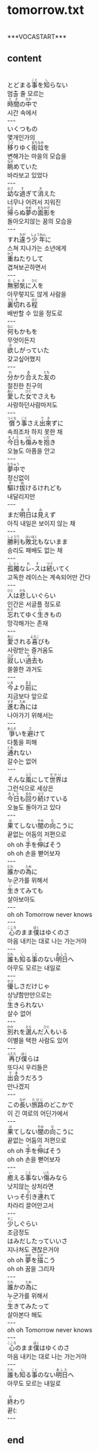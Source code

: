 <h1>tomorrow.txt</h1><br>
﻿***VOCASTART***<br>
<h2>content</h2><br>
とどまる<Ruby>事<rt>こと</rt></Ruby>を<Ruby><rb>知</rb><rt>し</rt></Ruby>らない<br>
멈출 줄 모르는<br>
<Ruby>時間<rt>とき</rt></Ruby>の<Ruby><rb>中</rb><rt>なか</rt></Ruby>で<br>
시간 속에서<br>
---<br>
いくつもの<br>
몇개인가의<br>
<Ruby>移<rt>うつ</rt></Ruby>りゆく<Ruby><rb>街</rb><rt>まち</rt></Ruby><Ruby><rb>竝</rb><rt>なみ</rt></Ruby>を<br>
변해가는 마을의 모습을<br>
<Ruby>眺<rt>なが</rt></Ruby>めていた<br>
바라보고 있었다<br>
---<br>
<Ruby>幼<rt>おさ</rt></Ruby>な<Ruby><rb>過</rb><rt>す</rt></Ruby>ぎて<Ruby><rb>消</rb><rt>き</rt></Ruby>えた<br>
너무나 어려서 지워진<br>
<Ruby>帰<rt>かえ</rt></Ruby>らぬ<Ruby><rb>夢</rb><rt>ゆめ</rt></Ruby>の<Ruby><rb>面影</rb><rt>おもかげ</rt></Ruby>を<br>
돌아오지않는 꿈의 모습을<br>
---<br>
すれ<Ruby>違<rt>ちが</rt></Ruby>う<Ruby><rb>少年</rb><rt>しょうねん</rt></Ruby>に<br>
스쳐 지나가는 소년에게<br>
<Ruby>重<rt>かさ</rt></Ruby>ねたりして<br>
겹쳐보곤하면서<br>
---<br>
<Ruby>無邪気<rt>むじゃき</rt></Ruby>に<Ruby><rb>人</rb><rt>ひと</rt></Ruby>を<br>
아무렇지도 않게 사람을<br>
<Ruby>裏<rt>うら</rt></Ruby><Ruby><rb>切</rb><rt>き</rt></Ruby>れる<Ruby><rb>程</rb><rt>ほど</rt></Ruby><br>
배반할 수 있을 정도로<br>
---<br>
<Ruby>何<rt>なに</rt></Ruby>もかもを<br>
무엇이든지<br>
<Ruby>欲<rt>ほ</rt></Ruby>しがっていた<br>
갖고싶어했지<br>
---<br>
<Ruby>分<rt>わ</rt></Ruby>かり<Ruby><rb>合</rb><rt>あ</rt></Ruby>えた<Ruby><rb>友</rb><rt>とも</rt></Ruby>の<br>
절친한 친구의<br>
<Ruby>愛<rt>あい</rt></Ruby>した<Ruby><rb>女</rb><rt>ひと</rt></Ruby>でさえも<br>
사랑하던사람마저도<br>
---<br>
<Ruby>償<rt>つぐな</rt></Ruby>う<Ruby><rb>事</rb><rt>こと</rt></Ruby>さえ<Ruby><rb>出來</rb><rt>でき</rt></Ruby>ずに<br>
속죄조차 하지 못한 채<br>
<Ruby>今日<rt>きょう</rt></Ruby>も<Ruby><rb>傷</rb><rt>いた</rt></Ruby>みを<Ruby><rb>抱</rb><rt>いだ</rt></Ruby>き<br>
오늘도 아픔을 안고<br>
---<br>
<Ruby>夢中<rt>むちゅう</rt></Ruby>で<br>
정신없이<br>
<Ruby>驅<rt>か</rt></Ruby>け<Ruby><rb>拔</rb><rt>ぬ</rt></Ruby>けるけれども<br>
내달리지만<br>
---<br>
まだ<Ruby>明日<rt>あす</rt></Ruby>は<Ruby><rb>見</rb><rt>み</rt></Ruby>えず<br>
아직 내일은 보이지 않는 채<br>
---<br>
<Ruby>勝利<rt>しょうり</rt></Ruby>も<Ruby><rb>敗北</rb><rt>はいぼく</rt></Ruby>もないまま<br>
승리도 패배도 없는 채<br>
---<br>
<Ruby>孤<rt>こ</rt></Ruby><Ruby><rb>獨</rb><rt>とく</rt></Ruby>な<Ruby><rb>レ</rb><rt>れ</rt></Ruby>-<Ruby><rb>ス</rb><rt>す</rt></Ruby>は<Ruby><rb>続</rb><rt>つづ</rt></Ruby>いてく<br>
고독한 레이스는 계속되어만 간다<br>
---<br>
<Ruby>人<rt>ひと</rt></Ruby>は<Ruby><rb>悲</rb><rt>かな</rt></Ruby>しいぐらい<br>
인간은 서글플 정도로<br>
<Ruby>忘<rt>わす</rt></Ruby>れてゆく<Ruby><rb>生</rb><rt>い</rt></Ruby>きもの<br>
망각해가는 존재<br>
---<br>
<Ruby>愛<rt>あい</rt></Ruby>される<Ruby><rb>喜</rb><rt>よろこ</rt></Ruby>びも<br>
사랑받는 즐거움도<br>
<Ruby>寂<rt>さび</rt></Ruby>しい<Ruby><rb>過去</rb><rt>かこ</rt></Ruby>も<br>
쓸쓸한 과거도<br>
---<br>
<Ruby>今<rt>いま</rt></Ruby>より<Ruby><rb>前</rb><rt>まえ</rt></Ruby>に<br>
지금보다 앞으로<br>
<Ruby>進<rt>すす</rt></Ruby>む<Ruby><rb>為</rb><rt>ため</rt></Ruby>には<br>
나아가기 위해서는<br>
---<br>
<Ruby>爭<rt>あらそ</rt></Ruby>いを<Ruby><rb>避</rb><rt>さ</rt></Ruby>けて<br>
다툼을 피해<br>
<Ruby>通<rt>とお</rt></Ruby>れない<br>
갈수는 없어<br>
---<br>
そんな<Ruby>風<rt>ふう</rt></Ruby>にして<Ruby><rb>世界</rb><rt>せかい</rt></Ruby>は<br>
그런식으로 세상은<br>
<Ruby>今日<rt>きょう</rt></Ruby>も<Ruby><rb>回</rb><rt>まわ</rt></Ruby>り<Ruby><rb>続</rb><rt>つづ</rt></Ruby>けている<br>
오늘도 돌아가고 있다<br>
---<br>
<Ruby>果<rt>は</rt></Ruby>てしない<Ruby><rb>闇</rb><rt>やみ</rt></Ruby>の<Ruby><rb>向</rb><rt>む</rt></Ruby>こうに<br>
끝없는 어둠의 저편으로<br>
oh oh <Ruby>手<rt>て</rt></Ruby>を<Ruby><rb>伸</rb><rt>の</rt></Ruby>ばそう<br>
oh oh 손을 뻗어보자<br>
---<br>
<Ruby>誰<rt>だれ</rt></Ruby>かの<Ruby><rb>為</rb><rt>ため</rt></Ruby>に<br>
누군가를 위해서<br>
<Ruby>生<rt>い</rt></Ruby>きてみても<br>
살아보아도<br>
---<br>
oh oh Tomorrow never knows<br>
---<br>
<Ruby>心<rt>こころ</rt></Ruby>のまま<Ruby><rb>僕</rb><rt>ぼく</rt></Ruby>はゆくのさ<br>
마음 내키는 대로 나는 가는거야<br>
---<br>
<Ruby>誰<rt>だれ</rt></Ruby>も<Ruby><rb>知</rb><rt>し</rt></Ruby>る<Ruby><rb>事</rb><rt>こと</rt></Ruby>のない<Ruby><rb>明日</rb><rt>あした</rt></Ruby>へ<br>
아무도 모르는 내일로<br>
---<br>
<Ruby>優<rt>やさ</rt></Ruby>しさだけじゃ<br>
상냥함만만으로는<br>
<Ruby>生<rt>い</rt></Ruby>きられない<br>
살수 없어<br>
---<br>
<Ruby>別<rt>わか</rt></Ruby>れを<Ruby><rb>選</rb><rt>えら</rt></Ruby>んだ<Ruby><rb>人</rb><rt>ひと</rt></Ruby>もいる<br>
이별을 택한 사람도 있어<br>
---<br>
<Ruby>再<rt>ふたた</rt></Ruby>び<Ruby><rb>僕</rb><rt>ぼく</rt></Ruby>らは<br>
또다시 우리들은<br>
<Ruby>出会<rt>であ</rt></Ruby>うだろう<br>
만나겠지<br>
---<br>
この<Ruby>長<rt>なが</rt></Ruby>い<Ruby><rb>旅路</rb><rt>たびじ</rt></Ruby>のどこかで<br>
이 긴 여로의 어딘가에서<br>
---<br>
<Ruby>果<rt>は</rt></Ruby>てしない<Ruby><rb>闇</rb><rt>やみ</rt></Ruby>の<Ruby><rb>向</rb><rt>む</rt></Ruby>こうに<br>
끝없는 어둠의 저편으로<br>
oh oh <Ruby>手<rt>て</rt></Ruby>を<Ruby><rb>伸</rb><rt>の</rt></Ruby>ばそう<br>
oh oh 손을 뻗어보자<br>
---<br>
<Ruby>癒<rt>い</rt></Ruby>える<Ruby><rb>事</rb><rt>こと</rt></Ruby>ない<Ruby><rb>傷</rb><rt>いた</rt></Ruby>みなら<br>
낫지않는 상처라면<br>
いっそ<Ruby>引<rt>ひ</rt></Ruby>き<Ruby><rb>連</rb><rt>つ</rt></Ruby>れて<br>
차라리 끌어안고서<br>
---<br>
<Ruby>少<rt>すこ</rt></Ruby>しぐらい<br>
조금정도<br>
はみだしたっていいさ<br>
지나쳐도 괜찮은거야<br>
oh oh <Ruby>夢<rt>ゆめ</rt></Ruby>を<Ruby><rb>描</rb><rt>えが</rt></Ruby>こう<br>
oh oh 꿈을 그리자<br>
---<br>
<Ruby>誰<rt>だれ</rt></Ruby>かの<Ruby><rb>為</rb><rt>ため</rt></Ruby>に<br>
누군가를 위해서<br>
<Ruby>生<rt>い</rt></Ruby>きてみたって<br>
살아본다 해도<br>
---<br>
oh oh Tomorrow never knows<br>
---<br>
<Ruby>心<rt>こころ</rt></Ruby>のまま<Ruby><rb>僕</rb><rt>ぼく</rt></Ruby>はゆくのさ<br>
마음 내키는 대로 나는 가는거야<br>
---<br>
<Ruby>誰<rt>だれ</rt></Ruby>も<Ruby><rb>知</rb><rt>し</rt></Ruby>る<Ruby><rb>事</rb><rt>こと</rt></Ruby>のない<Ruby><rb>明日</rb><rt>あした</rt></Ruby>へ<br>
아무도 모르는 내일로<br>
﻿<br>
<ruby>終<rt>お</rt></ruby>わり<br>
끝(:<br>
---<br>
<h2>end</h2><br>
